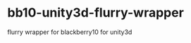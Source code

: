 bb10-unity3d-flurry-wrapper
===========================

flurry wrapper for blackberry10 for unity3d
